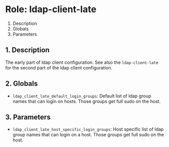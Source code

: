 # Role: ldap-client-late



1. Description
2. Globals
3. Parameters



## 1. Description

The early part of ldap client configuration. See also the
`ldap-client-late` for the second part of the ldap client
configuration.



## 2. Globals

* `ldap_client_late_default_login_groups`: Default list of ldap group
  names that can login on hosts. Those groups get full sudo on the
  host.



## 3. Parameters

* `ldap_client_late_host_specific_login_groups`: Host specific list of
  ldap group names that can login on a host. Those groups get full
  sudo on the host.
